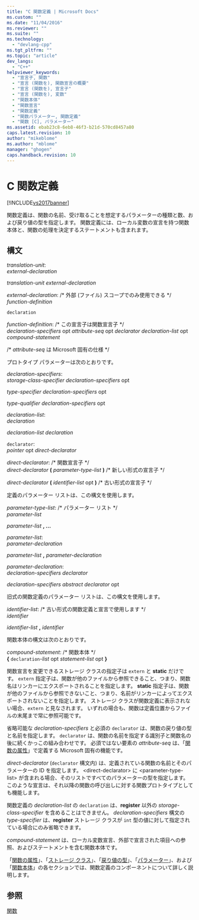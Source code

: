 ```yaml
---
title: "C 関数定義 | Microsoft Docs"
ms.custom: ""
ms.date: "11/04/2016"
ms.reviewer: ""
ms.suite: ""
ms.technology: 
  - "devlang-cpp"
ms.tgt_pltfrm: ""
ms.topic: "article"
dev_langs: 
  - "C++"
helpviewer_keywords: 
  - "宣言子, 関数"
  - "宣言 (関数を), 関数宣言の概要"
  - "宣言 (関数を), 宣言子"
  - "宣言 (関数を), 変数"
  - "関数本体"
  - "関数宣言"
  - "関数定義"
  - "関数パラメーター, 関数定義"
  - "関数 [C], パラメーター"
ms.assetid: ebab23c8-6eb8-46f3-b21d-570cd8457a80
caps.latest.revision: 10
author: "mikeblome"
ms.author: "mblome"
manager: "ghogen"
caps.handback.revision: 10
---
```

# C 関数定義
[!INCLUDE[vs2017banner](../assembler/inline/includes/vs2017banner.md)]

関数定義は、関数の名前、受け取ることを想定するパラメーターの種類と数、および戻り値の型を指定します。  関数定義には、ローカル変数の宣言を持つ関数本体と、関数の処理を決定するステートメントも含まれます。  
  
## 構文  
 *translation\-unit*:  
 *external\-declaration*  
  
 *translation\-unit external\-declaration*  
  
 *external\-declaration*: \/\* 外部 \(ファイル\) スコープでのみ使用できる \*\/  
 *function\-definition*  
  
 `declaration`  
  
 *function\-definition*: \/\* この宣言子は関数宣言子 \*\/  
 *declaration\-specifiers*  opt *attribute\-seq* opt *declarator declaration\-list* opt *compound\-statement*  
  
 \/\* *attribute\-seq* は Microsoft 固有の仕様 \*\/  
  
 プロトタイプ パラメーターは次のとおりです。  
  
 *declaration\-specifiers*:  
 *storage\-class\-specifier declaration\-specifiers*  opt  
  
 *type\-specifier declaration\-specifiers*  opt  
  
 *type\-qualifier declaration\-specifiers*  opt  
  
 *declaration\-list*:  
 *declaration*  
  
 *declaration\-list declaration*  
  
 `declarator`:  
 *pointer*  opt *direct\-declarator*  
  
 *direct\-declarator*: \/\* 関数宣言子 \*\/  
 *direct\-declarator*  **\(**  *parameter\-type\-list*  **\)** \/\* 新しい形式の宣言子 \*\/  
  
 *direct\-declarator*  **\(**  *identifier\-list*  opt **\)** \/\* 古い形式の宣言子 \*\/  
  
 定義のパラメーター リストは、この構文を使用します。  
  
 *parameter\-type\-list*: \/\* パラメーター リスト \*\/  
 *parameter\-list*  
  
 *parameter\-list* **, ...**  
  
 *parameter\-list*:  
 *parameter\-declaration*  
  
 *parameter\-list* **,**  *parameter\-declaration*  
  
 *parameter\-declaration*:  
 *declaration\-specifiers declarator*  
  
 *declaration\-specifiers abstract declarator*  opt  
  
 旧式の関数定義のパラメーター リストは、この構文を使用します。  
  
 *identifier\-list*: \/\* 古い形式の関数定義と宣言で使用します \*\/  
 *identifier*  
  
 *identifier\-list* **,**  *identifier*  
  
 関数本体の構文は次のとおりです。  
  
 *compound\-statement*: \/\* 関数本体 \*\/  
 **{**  `declaration`\-*list* opt *statement\-list* opt **}**  
  
 関数宣言を変更できるストレージ クラスの指定子は `extern` と **static** だけです。  `extern` 指定子は、関数が他のファイルから参照できること、つまり、関数名はリンカーにエクスポートされることを指定します。  **static** 指定子は、関数が他のファイルから参照できないこと、つまり、名前がリンカーによってエクスポートされないことを指定します。  ストレージ クラスが関数定義に表示されない場合、`extern` と見なされます。  いずれの場合も、関数は定義位置からファイルの末尾まで常に参照可能です。  
  
 省略可能な *declaration\-specifiers* と必須の `declarator` は、関数の戻り値の型と名前を指定します。  `declarator` は、関数の名前を指定する識別子と関数名の後に続くかっこの組み合わせです。  必須ではない要素の *attribute\-seq* は、「[関数の属性](../Topic/Function%20Attributes.md)」で定義する Microsoft 固有の機能です。  
  
 *direct\-declarator* \(`declarator` 構文内\) は、定義されている関数の名前とそのパラメーターの ID を指定します。  \<direct\-declarator\> に \<parameter\-type\-list\> が含まれる場合、そのリストですべてのパラメーターの型を指定します。  このような宣言は、それ以降の関数の呼び出しに対する関数プロトタイプとしても機能します。  
  
 関数定義の *declaration\-list* の `declaration` は、**register** 以外の *storage\-class\-specifier* を含めることはできません。  *declaration\-specifiers* 構文の *type\-specifier* は、**register** ストレージ クラスが `int` 型の値に対して指定されている場合にのみ省略できます。  
  
 *compound\-statement* は、ローカル変数宣言、外部で宣言された項目への参照、およびステートメントを含む関数本体です。  
  
 「[関数の属性](../Topic/Function%20Attributes.md)」、「[ストレージ クラス](../Topic/Storage%20Class.md)」、「[戻り値の型](../Topic/Return%20Type.md)」、「[パラメーター](../c-language/parameters.md)」、および「[関数本体](../Topic/Function%20Body.md)」の各セクションでは、関数定義のコンポーネントについて詳しく説明します。  
  
## 参照  
 [関数](../Topic/Functions%20\(C\).md)